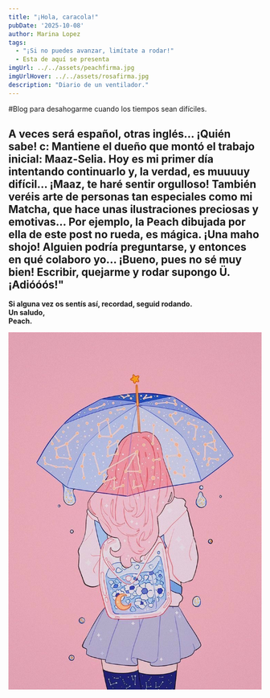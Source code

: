 ```yaml
---
title: "¡Hola, caracola!" 
pubDate: '2025-10-08'
author: Marina Lopez
tags:
  - "¡Si no puedes avanzar, limítate a rodar!"
  - Esta de aquí se presenta
imgUrl: ../../assets/peachfirma.jpg
imgUrlHover: ../../assets/rosafirma.jpg
description: "Diario de un ventilador."
---
```

#Blog para desahogarme cuando los tiempos sean difíciles.

A veces será español, otras inglés... ¡Quién sabe! c: Mantiene el dueño que montó el trabajo inicial: Maaz-Selia. Hoy es mi primer día intentando continuarlo y, la verdad, es muuuuy difícil... ¡Maaz, te haré sentir orgulloso! También veréis arte de personas tan especiales como mi Matcha, que hace unas ilustraciones preciosas y emotivas... Por ejemplo, la Peach dibujada por ella de este post no rueda, es mágica. ¡Una maho shojo! Alguien podría preguntarse, y entonces en qué colaboro yo... ¡Bueno, pues no sé muy bien! Escribir, quejarme y rodar supongo Ü. ¡Adióóós!"
---

**Si alguna vez os sentís así, recordad, seguid rodando.  
Un saludo,  
Peach.**


![Ilustración Peach](src/assets/Peach.jpg)
